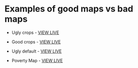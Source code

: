 # Examples of good maps vs bad maps

* Ugly crops - [VIEW LIVE](http://ekenes.github.io/esri-js-samples/4.0/renderers/dom-crops-ugly.html)
* Good crops - [VIEW LIVE](http://ekenes.github.io/esri-js-samples/4.0/renderers/harvested-land.html)

* Ugly default - [VIEW LIVE](http://ekenes.github.io/esri-js-samples/4.0/renderers/bad-default.html)
* Poverty Map - [VIEW LIVE](http://ekenes.github.io/esri-js-samples/4.0/renderers/poverty.html)